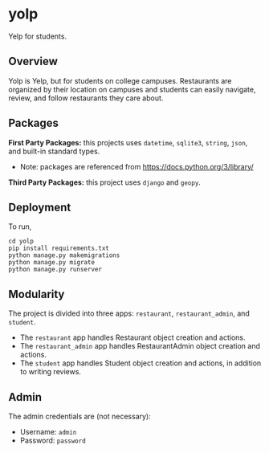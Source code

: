 # yolp
Yelp for students.

## Overview
Yolp is Yelp, but for students on college campuses. Restaurants are organized by their location on campuses and students can easily navigate, review, and follow restaurants they care about.

## Packages
**First Party Packages:** this projects uses `datetime`, `sqlite3`, `string`, `json`, and built-in standard types.

* Note: packages are referenced from https://docs.python.org/3/library/

**Third Party Packages:** this project uses `django` and `geopy`.

## Deployment
To run,

```
cd yolp
pip install requirements.txt
python manage.py makemigrations
python manage.py migrate
python manage.py runserver
```

## Modularity

The project is divided into three apps: `restaurant`, `restaurant_admin`, and `student`.
* The `restaurant` app handles Restaurant object creation and actions.
* The `restaurant_admin` app handles RestaurantAdmin object creation and actions.
* The `student` app handles Student object creation and actions, in addition to writing reviews.

## Admin

The admin credentials are (not necessary):
* Username: `admin`
* Password: `password`
